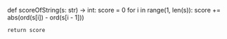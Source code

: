 def scoreOfString(s: str) -> int:
    score = 0
    for i in range(1, len(s)):
        score += abs(ord(s[i]) - ord(s[i - 1]))

    return score
    
